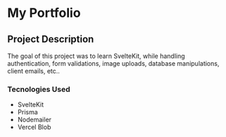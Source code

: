 # My Portfolio

## Project Description

The goal of this project was to learn SvelteKit, while handling authentication, form validations, image uploads, database manipulations, client emails, etc..

### Tecnologies Used
- SvelteKit
- Prisma
- Nodemailer
- Vercel Blob
